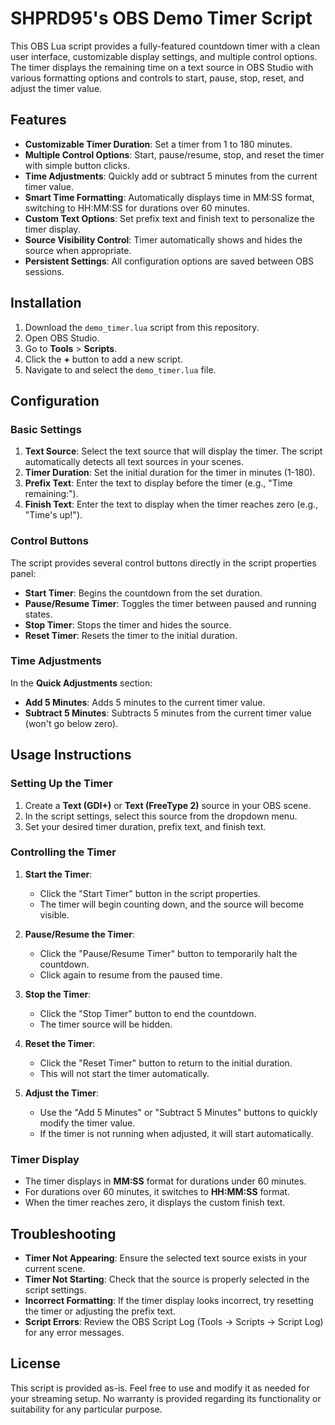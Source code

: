 # SHPRD95's OBS Demo Timer Script

This OBS Lua script provides a fully-featured countdown timer with a clean user interface, customizable display settings, and multiple control options. The timer displays the remaining time on a text source in OBS Studio with various formatting options and controls to start, pause, stop, reset, and adjust the timer value.

## Features

- **Customizable Timer Duration**: Set a timer from 1 to 180 minutes.
- **Multiple Control Options**: Start, pause/resume, stop, and reset the timer with simple button clicks.
- **Time Adjustments**: Quickly add or subtract 5 minutes from the current timer value.
- **Smart Time Formatting**: Automatically displays time in MM:SS format, switching to HH:MM:SS for durations over 60 minutes.
- **Custom Text Options**: Set prefix text and finish text to personalize the timer display.
- **Source Visibility Control**: Timer automatically shows and hides the source when appropriate.
- **Persistent Settings**: All configuration options are saved between OBS sessions.

## Installation

1. Download the `demo_timer.lua` script from this repository.
2. Open OBS Studio.
3. Go to **Tools** > **Scripts**.
4. Click the **+** button to add a new script.
5. Navigate to and select the `demo_timer.lua` file.

## Configuration

### Basic Settings

1. **Text Source**: Select the text source that will display the timer. The script automatically detects all text sources in your scenes.
2. **Timer Duration**: Set the initial duration for the timer in minutes (1-180).
3. **Prefix Text**: Enter the text to display before the timer (e.g., "Time remaining:").
4. **Finish Text**: Enter the text to display when the timer reaches zero (e.g., "Time's up!").

### Control Buttons

The script provides several control buttons directly in the script properties panel:

- **Start Timer**: Begins the countdown from the set duration.
- **Pause/Resume Timer**: Toggles the timer between paused and running states.
- **Stop Timer**: Stops the timer and hides the source.
- **Reset Timer**: Resets the timer to the initial duration.

### Time Adjustments

In the **Quick Adjustments** section:

- **Add 5 Minutes**: Adds 5 minutes to the current timer value.
- **Subtract 5 Minutes**: Subtracts 5 minutes from the current timer value (won't go below zero).

## Usage Instructions

### Setting Up the Timer

1. Create a **Text (GDI+)** or **Text (FreeType 2)** source in your OBS scene.
2. In the script settings, select this source from the dropdown menu.
3. Set your desired timer duration, prefix text, and finish text.

### Controlling the Timer

1. **Start the Timer**:
   - Click the "Start Timer" button in the script properties.
   - The timer will begin counting down, and the source will become visible.

2. **Pause/Resume the Timer**:
   - Click the "Pause/Resume Timer" button to temporarily halt the countdown.
   - Click again to resume from the paused time.

3. **Stop the Timer**:
   - Click the "Stop Timer" button to end the countdown.
   - The timer source will be hidden.

4. **Reset the Timer**:
   - Click the "Reset Timer" button to return to the initial duration.
   - This will not start the timer automatically.

5. **Adjust the Timer**:
   - Use the "Add 5 Minutes" or "Subtract 5 Minutes" buttons to quickly modify the timer value.
   - If the timer is not running when adjusted, it will start automatically.

### Timer Display

- The timer displays in **MM:SS** format for durations under 60 minutes.
- For durations over 60 minutes, it switches to **HH:MM:SS** format.
- When the timer reaches zero, it displays the custom finish text.

## Troubleshooting

- **Timer Not Appearing**: Ensure the selected text source exists in your current scene.
- **Timer Not Starting**: Check that the source is properly selected in the script settings.
- **Incorrect Formatting**: If the timer display looks incorrect, try resetting the timer or adjusting the prefix text.
- **Script Errors**: Review the OBS Script Log (Tools → Scripts → Script Log) for any error messages.

## License

This script is provided as-is. Feel free to use and modify it as needed for your streaming setup. No warranty is provided regarding its functionality or suitability for any particular purpose.
